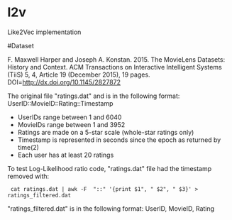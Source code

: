 # l2v
Like2Vec implementation



#Dataset

F. Maxwell Harper and Joseph A. Konstan. 2015. The MovieLens Datasets: History
and Context. ACM Transactions on Interactive Intelligent Systems (TiiS) 5, 4,
Article 19 (December 2015), 19 pages. DOI=http://dx.doi.org/10.1145/2827872


The original file "ratings.dat" and is in the following format:
UserID::MovieID::Rating::Timestamp

- UserIDs range between 1 and 6040
- MovieIDs range between 1 and 3952
- Ratings are made on a 5-star scale (whole-star ratings only)
- Timestamp is represented in seconds since the epoch as returned by time(2)
- Each user has at least 20 ratings

To test Log-Likelihood ratio code, "ratings.dat" file had the timestamp removed with:

``` cat ratings.dat | awk -F  "::" '{print $1", " $2", " $3}' > ratings_filtered.dat```

"ratings_filtered.dat" is in the following format:
UserID, MovieID, Rating
